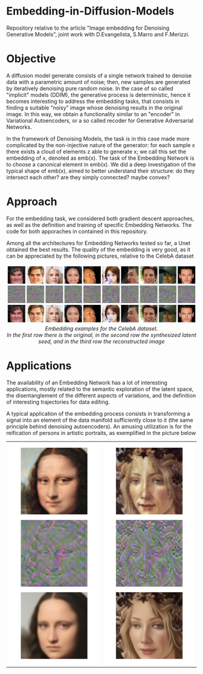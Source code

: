 # Embedding-in-Diffusion-Models
Repository relative to the article "Image embedding for Denoising Generative Models", joint work with D.Evangelista, S.Marro and F.Merizzi.

# Objective
A diffusion model generate consists of a single network trained to denoise data with a parametric amount of noise; then, new samples are generated by iteratively
denoising pure random noise. In the case of so called "implicit" models (DDIM), the generative process is deterministic, hence it becomes interesting to address the 
embedding tasks, that consists in finding a suitable “noisy” image whose denoising results in the original image. In this way, we obtain a functionality similar to an "encoder" in Variational Autoencoders, or a so called recoder for Generative Adversarial Networks.

In the framework of Denoising Models, the task is in this case made more complicated by the non-injective nature of the generator: for each sample x there exists a cloud of elements z able to generate x; we call this set the embedding of x, denoted as emb(x). The task of the Embedding Network is to choose a canonical element
in emb(x). We did a deep investigation of the typical shape of emb(x), aimed to better understand their structure: do they intersect each other? are they simply connected? maybe convex?

# Approach
For the embedding task, we considered both gradient descent approaches,
as well as the definition and training of specific Embedding Networks. The code for both apporaches in contained in this repository.

Among all the architectures for Embedding Networks tested so far, a Unet obtained the best results. The quality
of the embedding is very good, as it can be appreciated by the following pictures, relative to the CelebA dataset

<p align="center">
  <img src="celeba_final.png" />
  <em>Embedding examples for the CelebA dataset. </br> In the first row there
is the original, in the second row the synthesized latent seed, and in the third
row the reconstructed image</em>
</p>

<!-- <p align="center"><img src="celeba_unet3.png" /><p> -->

# Applications
The availability of an Embedding Network has a lot of interesting applications, mostly related to the semantic exploration of the latent space, 
the disentanglement of the different aspects of variations, and the definition of interesting trajectories for data editing.

A typical application of the embedding process consists in transforming a signal into an element of the data manifold sufficiently close to it (the same
principle behind denoising autoencoders). An amusing utilization is for the reification of persons in artistic portraits, as exemplified in the picture below

<p align="center">
  <table>
    <tr>
      <td><img src="gioconda.png" /></td>
      <td><img src="primavera.png" /></td>
    </tr>
 <table>
</p>

